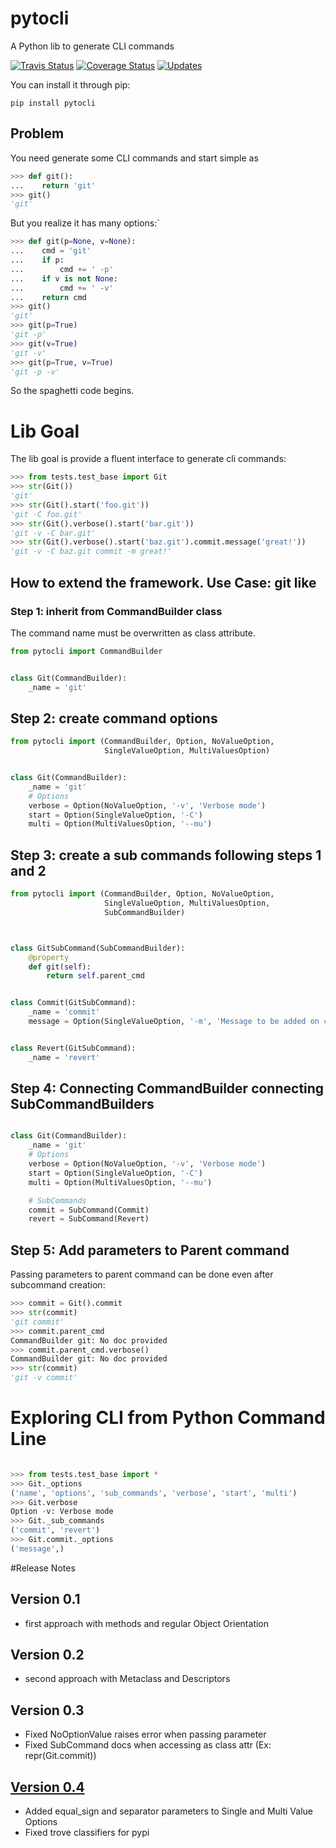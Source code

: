 # pytocli

A Python lib to generate CLI commands

[![Travis Status](https://travis-ci.org/renzon/pytocli.svg?branch=master)](https://travis-ci.org/renzon/pytocli)
[![Coverage Status](https://coveralls.io/repos/github/renzon/pytocli/badge.svg?branch=master)](https://coveralls.io/github/renzon/pytocli?branch=master)
[![Updates](https://pyup.io/repos/github/renzon/pytocli/shield.svg)](https://pyup.io/repos/github/renzon/pytocli/)

You can install it through pip:

```console
pip install pytocli
``` 
## Problem

You need generate some CLI commands and start simple as
```python
>>> def git():
...    return 'git'
>>> git()
'git'

```
But you realize it has many options:`

```python
>>> def git(p=None, v=None):
...    cmd = 'git' 
...    if p:
...        cmd += ' -p'
...    if v is not None:
...        cmd += ' -v'
...    return cmd
>>> git()
'git'
>>> git(p=True)
'git -p'
>>> git(v=True)
'git -v'
>>> git(p=True, v=True)
'git -p -v'

```
So the spaghetti code begins.

# Lib Goal

The lib goal is provide a fluent interface to generate cli commands:

```python
>>> from tests.test_base import Git
>>> str(Git())
'git'
>>> str(Git().start('foo.git'))
'git -C foo.git'
>>> str(Git().verbose().start('bar.git'))
'git -v -C bar.git'
>>> str(Git().verbose().start('baz.git').commit.message('great!'))
'git -v -C baz.git commit -m great!'

```

## How to extend the framework. Use Case: git like

### Step 1: inherit from CommandBuilder class

The command name must be overwritten as class attribute.
 
```python
from pytocli import CommandBuilder


class Git(CommandBuilder):
    _name = 'git'
```

## Step 2: create command options
 
```python
from pytocli import (CommandBuilder, Option, NoValueOption, 
                     SingleValueOption, MultiValuesOption)


class Git(CommandBuilder):
    _name = 'git'
    # Options
    verbose = Option(NoValueOption, '-v', 'Verbose mode')
    start = Option(SingleValueOption, '-C')
    multi = Option(MultiValuesOption, '--mu')

```
## Step 3: create a sub commands following steps 1 and 2
 
```python
from pytocli import (CommandBuilder, Option, NoValueOption, 
                     SingleValueOption, MultiValuesOption, 
                     SubCommandBuilder)



class GitSubCommand(SubCommandBuilder):
    @property
    def git(self):
        return self.parent_cmd


class Commit(GitSubCommand):
    _name = 'commit'
    message = Option(SingleValueOption, '-m', 'Message to be added on commit')


class Revert(GitSubCommand):
    _name = 'revert'

```

## Step 4: Connecting CommandBuilder connecting SubCommandBuilders
 
```python

class Git(CommandBuilder):
    _name = 'git'
    # Options
    verbose = Option(NoValueOption, '-v', 'Verbose mode')
    start = Option(SingleValueOption, '-C')
    multi = Option(MultiValuesOption, '--mu')

    # SubCommands
    commit = SubCommand(Commit)
    revert = SubCommand(Revert)

```

## Step 5: Add parameters to Parent command

Passing parameters to parent command can be done even after subcommand creation:
 
```python
>>> commit = Git().commit
>>> str(commit)
'git commit'
>>> commit.parent_cmd
CommandBuilder git: No doc provided
>>> commit.parent_cmd.verbose()
CommandBuilder git: No doc provided
>>> str(commit)
'git -v commit'

```

# Exploring CLI from Python Command Line

```python

>>> from tests.test_base import *
>>> Git._options
('name', 'options', 'sub_commands', 'verbose', 'start', 'multi')
>>> Git.verbose
Option -v: Verbose mode
>>> Git._sub_commands
('commit', 'revert')
>>> Git.commit._options
('message',)

```

#Release Notes

## Version 0.1
* first approach with methods and regular Object Orientation

## Version 0.2
* second approach with Metaclass and Descriptors

## Version 0.3
* Fixed NoOptionValue raises error when passing parameter
* Fixed SubCommand docs when accessing as class attr (Ex: repr(Git.commit))

## [Version 0.4](https://github.com/renzon/pytocli/milestone/1)
* Added equal_sign and separator parameters to Single and Multi Value Options
* Fixed trove classifiers for pypi